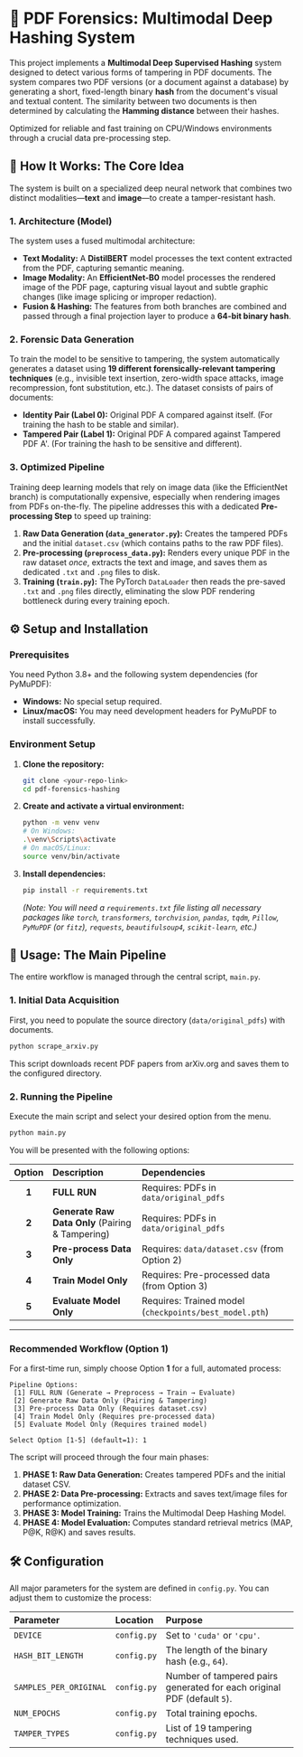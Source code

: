 # 🔎 PDF Forensics: Multimodal Deep Hashing System

This project implements a **Multimodal Deep Supervised Hashing** system designed to detect various forms of tampering in PDF documents. The system compares two PDF versions (or a document against a database) by generating a short, fixed-length binary **hash** from the document's visual and textual content. The similarity between two documents is then determined by calculating the **Hamming distance** between their hashes.

Optimized for reliable and fast training on CPU/Windows environments through a crucial data pre-processing step.

## 🚀 How It Works: The Core Idea

The system is built on a specialized deep neural network that combines two distinct modalities—**text** and **image**—to create a tamper-resistant hash.

### 1. Architecture (Model)

The system uses a fused multimodal architecture:
* **Text Modality:** A **DistilBERT** model processes the text content extracted from the PDF, capturing semantic meaning.
* **Image Modality:** An **EfficientNet-B0** model processes the rendered image of the PDF page, capturing visual layout and subtle graphic changes (like image splicing or improper redaction).
* **Fusion & Hashing:** The features from both branches are combined and passed through a final projection layer to produce a **64-bit binary hash**.

### 2. Forensic Data Generation

To train the model to be sensitive to tampering, the system automatically generates a dataset using **19 different forensically-relevant tampering techniques** (e.g., invisible text insertion, zero-width space attacks, image recompression, font substitution, etc.). The dataset consists of pairs of documents:
* **Identity Pair (Label 0):** Original PDF A compared against itself. (For training the hash to be stable and similar).
* **Tampered Pair (Label 1):** Original PDF A compared against Tampered PDF A'. (For training the hash to be sensitive and different).

### 3. Optimized Pipeline

Training deep learning models that rely on image data (like the EfficientNet branch) is computationally expensive, especially when rendering images from PDFs on-the-fly. The pipeline addresses this with a dedicated **Pre-processing Step** to speed up training:
1.  **Raw Data Generation (`data_generator.py`):** Creates the tampered PDFs and the initial `dataset.csv` (which contains paths to the raw PDF files).
2.  **Pre-processing (`preprocess_data.py`):** Renders every unique PDF in the raw dataset *once*, extracts the text and image, and saves them as dedicated `.txt` and `.png` files to disk.
3.  **Training (`train.py`):** The PyTorch `DataLoader` then reads the pre-saved `.txt` and `.png` files directly, eliminating the slow PDF rendering bottleneck during every training epoch.

## ⚙️ Setup and Installation

### Prerequisites

You need Python 3.8+ and the following system dependencies (for PyMuPDF):

* **Windows:** No special setup required.
* **Linux/macOS:** You may need development headers for PyMuPDF to install successfully.

### Environment Setup

1.  **Clone the repository:**
    ```bash
    git clone <your-repo-link>
    cd pdf-forensics-hashing
    ```

2.  **Create and activate a virtual environment:**
    ```bash
    python -m venv venv
    # On Windows:
    .\venv\Scripts\activate
    # On macOS/Linux:
    source venv/bin/activate
    ```

3.  **Install dependencies:**
    ```bash
    pip install -r requirements.txt
    ```
    *(Note: You will need a `requirements.txt` file listing all necessary packages like `torch`, `transformers`, `torchvision`, `pandas`, `tqdm`, `Pillow`, `PyMuPDF` (or `fitz`), `requests`, `beautifulsoup4`, `scikit-learn`, etc.)*

## 🏁 Usage: The Main Pipeline

The entire workflow is managed through the central script, `main.py`.

### 1. Initial Data Acquisition

First, you need to populate the source directory (`data/original_pdfs`) with documents.

```bash
python scrape_arxiv.py
````

This script downloads recent PDF papers from arXiv.org and saves them to the configured directory.

### 2\. Running the Pipeline

Execute the main script and select your desired option from the menu.

```bash
python main.py
```

You will be presented with the following options:

| Option | Description | Dependencies |
| :---: | :--- | :--- |
| **1** | **FULL RUN** | Requires: PDFs in `data/original_pdfs` |
| **2** | **Generate Raw Data Only** (Pairing & Tampering) | Requires: PDFs in `data/original_pdfs` |
| **3** | **Pre-process Data Only** | Requires: `data/dataset.csv` (from Option 2) |
| **4** | **Train Model Only** | Requires: Pre-processed data (from Option 3) |
| **5** | **Evaluate Model Only** | Requires: Trained model (`checkpoints/best_model.pth`) |

-----

### Recommended Workflow (Option 1)

For a first-time run, simply choose Option **1** for a full, automated process:

```
Pipeline Options:
 [1] FULL RUN (Generate → Preprocess → Train → Evaluate)
 [2] Generate Raw Data Only (Pairing & Tampering)
 [3] Pre-process Data Only (Requires dataset.csv)
 [4] Train Model Only (Requires pre-processed data)
 [5] Evaluate Model Only (Requires trained model)

Select Option [1-5] (default=1): 1
```

The script will proceed through the four main phases:

1.  **PHASE 1: Raw Data Generation:** Creates tampered PDFs and the initial dataset CSV.
2.  **PHASE 2: Data Pre-processing:** Extracts and saves text/image files for performance optimization.
3.  **PHASE 3: Model Training:** Trains the Multimodal Deep Hashing Model.
4.  **PHASE 4: Model Evaluation:** Computes standard retrieval metrics (MAP, P@K, R@K) and saves results.

## 🛠️ Configuration

All major parameters for the system are defined in `config.py`. You can adjust them to customize the process:

| Parameter | Location | Purpose |
| :--- | :--- | :--- |
| `DEVICE` | `config.py` | Set to `'cuda'` or `'cpu'`. |
| `HASH_BIT_LENGTH` | `config.py` | The length of the binary hash (e.g., `64`). |
| `SAMPLES_PER_ORIGINAL` | `config.py` | Number of tampered pairs generated for each original PDF (default `5`). |
| `NUM_EPOCHS` | `config.py` | Total training epochs. |
| `TAMPER_TYPES` | `config.py` | List of 19 tampering techniques used. |